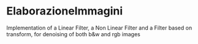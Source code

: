 # ElaborazioneImmagini

Implementation of a Linear Filter, a Non Linear Filter and a Filter based on transform, for denoising of both b&w and rgb images
